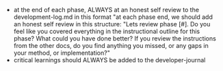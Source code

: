 - at the end of each phase, ALWAYS at an honest self review to the development-log.md in this format "at each phase end, we should add an honest self review in this structure: "Lets review phase [#]. Do you feel like you covered everything in the instructional outline for this phase? What could you have done better? If you review the instructions from the other docs, do you find anything you missed, or any gaps in your method, or implementation?"
- critical learnings should ALWAYS be added to the developer-journal
